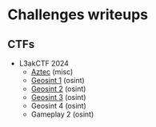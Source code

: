 # Challenges writeups
 ## CTFs
 - L3akCTF 2024
    - [Aztec](CTFs/L3akCTF2024/Aztec.md) (misc)
    - [Geosint 1](CTFs/L3akCTF2024/Geosint1.md) (osint)
    - [Geosint 2](CTFs/L3akCTF2024/Geosint2.md) (osint)
    - [Geosint 3](CTFs/L3akCTF2024/Geosint3.md) (osint)
    - Geosint 4 (osint)
    - Gameplay 2 (osint)

